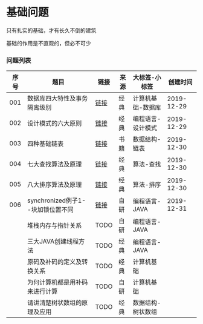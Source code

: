 # 基础问题

只有扎实的基础，才有长久不倒的建筑

基础的作用是不直观的，但必不可少

### 问题列表

|序号|题目|链接|来源|大标签-小标签|创建时间|
|--|--|--|--|--|--|
|001|数据库四大特性及事务隔离级别|[链接](https://github.com/peteryuanpan/notebook/blob/master/DATABASE/数据库四大特性及事物隔离级别.md)|经典|计算机基础-数据库|2019-12-29|
|002|设计模式的六大原则|[链接](软件工程/设计模式的六大原则)|经典|编程语言-设计模式|2019-12-29|
|003|四种基础链表|[链接](数据结构/四种基础链表)|书籍|数据结构-链表|2019-12-30|
|004|七大查找算法及原理|[链接](算法/七大查找算法及原理)|经典|算法-查找|2019-12-30|
|005|八大排序算法及原理|[链接](算法/八大排序算法及原理)|经典|算法-排序|2019-12-30|
|006|synchronized例子1--块加锁位置不同|[链接](编程语言/synchronized例子1--块加锁位置不同)|自研|编程语言-JAVA|2019-12-31|
||堆栈内存与指针关系|TODO|自研|编程语言-JAVA||
||三大JAVA创建线程方法|TODO|经典|编程语言-JAVA||
||原码及补码的定义及转换关系|TODO|经典|计算机基础||
||为何计算机都是用补码来进行计算|TODO|自研|计算机基础|
||请讲清楚树状数组的原理及应用|TODO|经典|数据结构-树状数组||
